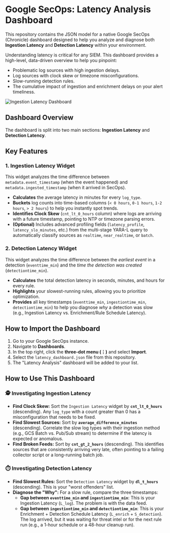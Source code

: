# Google SecOps: Latency Analysis Dashboard

This repository contains the JSON model for a native Google SecOps (Chronicle) dashboard designed to help you analyze and diagnose both **Ingestion Latency** and **Detection Latency** within your environment.

Understanding latency is critical for any SIEM. This dashboard provides a high-level, data-driven overview to help you pinpoint:

  * Problematic log sources with high ingestion delays.
  * Log sources with clock skew or timezone misconfigurations.
  * Slow-running detection rules.
  * The cumulative impact of ingestion and enrichment delays on your alert timeliness.

![Ingestion Latency Dashboard](ingestion_latency.png)

## Dashboard Overview

The dashboard is split into two main sections: **Ingestion Latency** and **Detection Latency**.

## Key Features

### 1\. Ingestion Latency Widget

This widget analyzes the time difference between `metadata.event_timestamp` (when the event happened) and `metadata.ingested_timestamp` (when it arrived in SecOps).

  * **Calculates** the average latency in minutes for every `log_type`.
  * **Buckets** log counts into time-based columns (`< 0 hours`, `0-1 hours`, `1-2 hours`, `> 2 hours`) to help you instantly spot trends.
  * **Identifies Clock Skew** (`cnt_lt_0_hours` column) where logs are arriving with a future timestamp, pointing to NTP or timezone parsing errors.
  * **(Optional)** Includes advanced profiling fields (`latency_profile`, `latency_slo_minutes`, etc.) from the multi-stage YARA-L query to automatically classify sources as `realtime`, `near_realtime`, or `batch`.

### 2\. Detection Latency Widget

This widget analyzes the time difference between the *earliest event* in a detection (`eventtime_min`) and the *time the detection was created* (`detectiontime_min`).

  * **Calculates** the total detection latency in seconds, minutes, and hours for every rule.
  * **Highlights** your slowest-running rules, allowing you to prioritize optimization.
  * **Provides** all key timestamps (`eventtime_min`, `ingestiontime_min`, `detectiontime_min`) to help you diagnose *why* a detection was slow (e.g., Ingestion Latency vs. Enrichment/Rule Schedule Latency).

## How to Import the Dashboard

1.  Go to your Google SecOps instance.
2.  Navigate to **Dashboards**.
3.  In the top right, click the **three-dot menu (⋮)** and select **Import**.
4.  Select the `latency_dashboard.json` file from this repository.
5.  The "Latency Analysis" dashboard will be added to your list.

## How to Use This Dashboard

### 🕵️ Investigating Ingestion Latency

  * **Find Clock Skew:** Sort the `Ingestion Latency` widget by **`cnt_lt_0_hours`** (descending). Any `log_type` with a count greater than 0 has a misconfiguration that needs to be fixed.
  * **Find Slowest Sources:** Sort by **`average_difference_minutes`** (descending). Correlate the slow log types with their ingestion method (e.g., GCS Batch vs. Pub/Sub stream) to determine if the latency is expected or anomalous.
  * **Find Broken Feeds:** Sort by **`cnt_gt_2_hours`** (descending). This identifies sources that are consistently arriving very late, often pointing to a failing collector script or a long-running batch job.

### ⏱️ Investigating Detection Latency

  * **Find Slowest Rules:** Sort the `Detection Latency` widget by **`dl_t_hours`** (descending). This is your "worst offenders" list.
  * **Diagnose the "Why":** For a slow rule, compare the three timestamps:
      * **Gap between `eventtime_min` and `ingestiontime_min`**: This is your Ingestion Latency (`L_log`). The problem is with the data feed.
      * **Gap between `ingestiontime_min` and `detectiontime_min`**: This is your Enrichment + Detection Schedule Latency (`L_enrich` + `S_detection`). The log arrived, but it was waiting for threat intel or for the next rule run (e.g., a 1-hour schedule or a 48-hour cleanup run).

